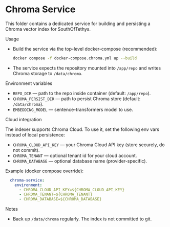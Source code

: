 # Chroma Service

This folder contains a dedicated service for building and persisting a Chroma vector index for SouthOfTethys.

Usage

- Build the service via the top-level docker-compose (recommended):
  ```bash
  docker compose -f docker-compose.chroma.yml up --build
  ```

- The service expects the repository mounted into `/app/repo` and writes Chroma storage to `/data/chroma`.

Environment variables

- `REPO_DIR` — path to the repo inside container (default: `/app/repo`).
- `CHROMA_PERSIST_DIR` — path to persist Chroma store (default: `/data/chroma`).
- `EMBEDDING_MODEL` — sentence-transformers model to use.

Cloud integration

The indexer supports Chroma Cloud. To use it, set the following env vars instead of local persistence:

- `CHROMA_CLOUD_API_KEY` — your Chroma Cloud API key (store securely, do not commit).
- `CHROMA_TENANT` — optional tenant id for your cloud account.
- `CHROMA_DATABASE` — optional database name (provider-specific).

Example (docker compose override):

```yaml
  chroma-service:
    environment:
      - CHROMA_CLOUD_API_KEY=${CHROMA_CLOUD_API_KEY}
      - CHROMA_TENANT=${CHROMA_TENANT}
      - CHROMA_DATABASE=${CHROMA_DATABASE}
```

Notes

- Back up `/data/chroma` regularly. The index is not committed to git.
